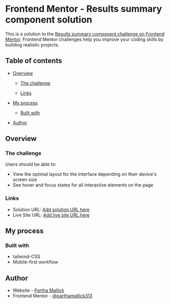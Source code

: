# Frontend Mentor - Results summary component solution

This is a solution to the [Results summary component challenge on Frontend Mentor](https://www.frontendmentor.io/challenges/results-summary-component-CE_K6s0maV). Frontend Mentor challenges help you improve your coding skills by building realistic projects.

## Table of contents

- [Overview](#overview)

  - [The challenge](#the-challenge)

  - [Links](#links)

- [My process](#my-process)

  - [Built with](#built-with)

- [Author](#author)

## Overview

### The challenge

Users should be able to:

- View the optimal layout for the interface depending on their device's screen size
- See hover and focus states for all interactive elements on the page

### Links

- Solution URL: [Add solution URL here](https://github.com/parthamallick313/results-summary-component-main)
- Live Site URL: [Add live site URL here](https://rscmfm.netlify.app)

## My process

### Built with

- tailwind-CSS
- Mobile-first workflow

## Author

- Website - [Partha Mallick]()
- Frontend Mentor - [@parthamallick313](https://www.frontendmentor.io/profile/parthamallick313)
